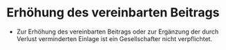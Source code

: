 # Erhöhung des vereinbarten Beitrags

- Zur Erhöhung des vereinbarten Beitrags oder zur Ergänzung der durch Verlust verminderten Einlage ist ein Gesellschafter nicht verpflichtet.

